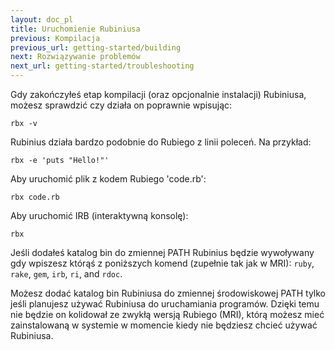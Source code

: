 ```yaml
---
layout: doc_pl
title: Uruchomienie Rubiniusa
previous: Kompilacja
previous_url: getting-started/building
next: Rozwiązywanie problemów
next_url: getting-started/troubleshooting
---
```


Gdy zakończyłeś etap kompilacji (oraz opcjonalnie instalacji)
Rubiniusa, możesz  sprawdzić czy działa on poprawnie wpisując:

    rbx -v

Rubinius działa bardzo podobnie do Rubiego z linii poleceń. Na przykład:

    rbx -e 'puts "Hello!"'

Aby uruchomić plik z kodem Rubiego 'code.rb':

    rbx code.rb

Aby uruchomić IRB (interaktywną konsolę):

    rbx

Jeśli dodałeś katalog bin do zmiennej PATH Rubinius będzie wywoływany
gdy wpiszesz którąś z poniższych komend (zupełnie tak jak w MRI): `ruby`, `rake`,
`gem`, `irb`, `ri`, and `rdoc`.

Możesz dodać katalog bin Rubiniusa do zmiennej środowiskowej PATH
tylko jeśli planujesz używać Rubiniusa do uruchamiania
programów. Dzięki temu nie będzie on kolidował ze zwykłą wersją
Rubiego (MRI), którą możesz mieć zainstalowaną w systemie w momencie
kiedy nie będziesz chcieć używać Rubiniusa.
